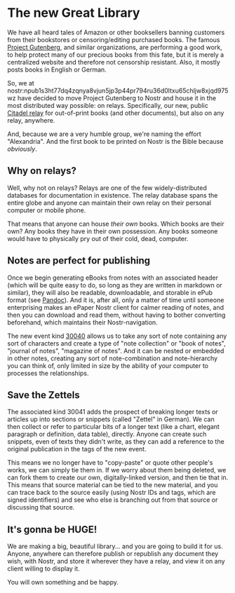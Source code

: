 # The new Great Library

We have all heard tales of Amazon or other booksellers banning customers from their bookstores or censoring/editing purchased books. The famous [Project Gutenberg](https://www.gutenberg.org/), and similar organizations, are performing a good work, to help protect many of our precious books from this fate, but it is merely a centralized website and therefore not censorship resistant. Also, it mostly posts books in English or German.

So, we at nostr:npub1s3ht77dq4zqnya8vjun5jp3p44pr794ru36d0ltxu65chljw8xjqd975wz have decided to move Project Gutenberg to Nostr and house it in the most distributed way possible: on relays. Specifically, our new, public [Citadel relay](https://thecitadel.nostr1.com/) for out-of-print books (and other documents), but also on any relay, anywhere.

And, because we are a very humble group, we're naming the effort "Alexandria". And the first book to be printed on Nostr is the Bible because *obviously*.

## Why on relays?

Well, why not on relays? Relays are one of the few widely-distributed databases for documentation in existence. The relay database spans the entire globe and anyone can maintain their own relay on their personal computer or mobile phone. 

That means that anyone can house *their own* books.
Which books are their own? Any books they have in their own possession. Any books someone would have to physically pry out of their cold, dead, computer.

## Notes are perfect for publishing 

Once we begin generating eBooks from notes with an associated header (which will be quite easy to do, so long as they are written in markdown or similar), they will also be readable, downloadable, and storable in ePub format (see [Pandoc](https://pandoc.org/epub.html)). And it is, after all, only a matter of time until someone enterprising makes an ePaper Nostr client for calmer reading of notes, and then you can download and read them, without having to bother converting beforehand, which maintains their Nostr-navigation.

The new event kind [30040](https://wikifreedia.xyz/nkbip-01/) allows us to take any sort of note containing any sort of characters and create a type of "note collection" or "book of notes", "journal of notes", "magazine of notes". And it can be nested or embedded in other notes, creating any sort of note-combination and note-hierarchy you can think of, only limited in size by the ability of your computer to processes the relationships.

## Save the Zettels

The associated kind 30041 adds the prospect of breaking longer texts or articles up into sections or snippets (called "Zettel" in German). We can then collect or refer to particular bits of a longer text (like a chart, elegant paragraph or definition, data table), directly. Anyone can create such snippets, even of texts they didn't write, as they can add a reference to the original publication in the tags of the new event.

This means we no longer have to "copy-paste" or quote other people's works, we can simply tie them in. If we worry about them being deleted, we can fork them to create our own, digitally-linked version, and then tie that in. This means that source material can be tied to the new material, and you can trace back to the source easily (using Nostr IDs and tags, which are signed identifiers) and see who else is branching out from that source or discussing that source.

## It's gonna be HUGE!

We are making a big, beautiful library... and you are going to build it for us. Anyone, anywhere can therefore publish or republish any document they wish, with Nostr, and store it wherever they have a relay, and view it on any client willing to display it.

You will own something and be happy.
